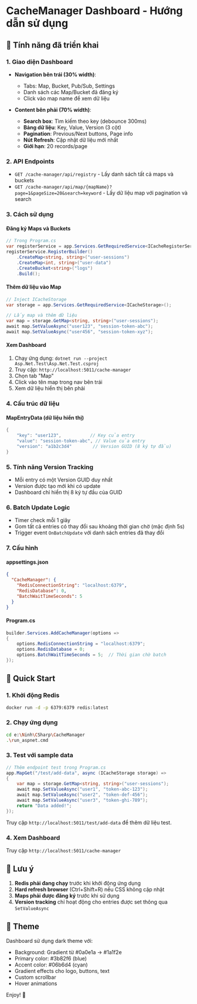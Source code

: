 # CacheManager Dashboard - Hướng dẫn sử dụng

## 🎯 Tính năng đã triển khai

### 1. **Giao diện Dashboard**
- **Navigation bên trái (30% width)**:
  - Tabs: Map, Bucket, Pub/Sub, Settings
  - Danh sách các Map/Bucket đã đăng ký
  - Click vào map name để xem dữ liệu

- **Content bên phải (70% width)**:
  - **Search box**: Tìm kiếm theo key (debounce 300ms)
  - **Bảng dữ liệu**: Key, Value, Version (3 cột)
  - **Pagination**: Previous/Next buttons, Page info
  - **Nút Refresh**: Cập nhật dữ liệu mới nhất
  - **Giới hạn**: 20 records/page

### 2. **API Endpoints**
- `GET /cache-manager/api/registry` - Lấy danh sách tất cả maps và buckets
- `GET /cache-manager/api/map/{mapName}?page=1&pageSize=20&search=keyword` - Lấy dữ liệu map với pagination và search

### 3. **Cách sử dụng**

#### Đăng ký Maps và Buckets
```csharp
// Trong Program.cs
var registerService = app.Services.GetRequiredService<ICacheRegisterService>();
registerService.RegisterBuilder()
    .CreateMap<string, string>("user-sessions")
    .CreateMap<int, string>("user-data")
    .CreateBucket<string>("logs")
    .Build();
```

#### Thêm dữ liệu vào Map
```csharp
// Inject ICacheStorage
var storage = app.Services.GetRequiredService<ICacheStorage>();

// Lấy map và thêm dữ liệu
var map = storage.GetMap<string, string>("user-sessions");
await map.SetValueAsync("user123", "session-token-abc");
await map.SetValueAsync("user456", "session-token-xyz");
```

#### Xem Dashboard
1. Chạy ứng dụng: `dotnet run --project Asp.Net.Test\Asp.Net.Test.csproj`
2. Truy cập: `http://localhost:5011/cache-manager`
3. Chọn tab "Map"
4. Click vào tên map trong nav bên trái
5. Xem dữ liệu hiển thị bên phải

### 4. **Cấu trúc dữ liệu**

#### MapEntryData (dữ liệu hiển thị)
```csharp
{
    "key": "user123",           // Key của entry
    "value": "session-token-abc", // Value của entry  
    "version": "a1b2c3d4"        // Version GUID (8 ký tự đầu)
}
```

### 5. **Tính năng Version Tracking**
- Mỗi entry có một Version GUID duy nhất
- Version được tạo mới khi có update
- Dashboard chỉ hiển thị 8 ký tự đầu của GUID

### 6. **Batch Update Logic**
- Timer check mỗi 1 giây
- Gom tất cả entries có thay đổi sau khoảng thời gian chờ (mặc định 5s)
- Trigger event `OnBatchUpdate` với danh sách entries đã thay đổi

### 7. **Cấu hình**

#### appsettings.json
```json
{
  "CacheManager": {
    "RedisConnectionString": "localhost:6379",
    "RedisDatabase": 0,
    "BatchWaitTimeSeconds": 5
  }
}
```

#### Program.cs
```csharp
builder.Services.AddCacheManager(options =>
{
    options.RedisConnectionString = "localhost:6379";
    options.RedisDatabase = 0;
    options.BatchWaitTimeSeconds = 5;  // Thời gian chờ batch
});
```

## 🚀 Quick Start

### 1. Khởi động Redis
```bash
docker run -d -p 6379:6379 redis:latest
```

### 2. Chạy ứng dụng
```bash
cd e:\Ninh\CSharp\CacheManager
.\run_aspnet.cmd
```

### 3. Test với sample data
```csharp
// Thêm endpoint test trong Program.cs
app.MapGet("/test/add-data", async (ICacheStorage storage) =>
{
    var map = storage.GetMap<string, string>("user-sessions");
    await map.SetValueAsync("user1", "token-abc-123");
    await map.SetValueAsync("user2", "token-def-456");
    await map.SetValueAsync("user3", "token-ghi-789");
    return "Data added!";
});
```

Truy cập `http://localhost:5011/test/add-data` để thêm dữ liệu test.

### 4. Xem Dashboard
Truy cập `http://localhost:5011/cache-manager`

## 📝 Lưu ý

1. **Redis phải đang chạy** trước khi khởi động ứng dụng
2. **Hard refresh browser** (Ctrl+Shift+R) nếu CSS không cập nhật
3. **Maps phải được đăng ký** trước khi sử dụng
4. **Version tracking** chỉ hoạt động cho entries được set thông qua `SetValueAsync`

## 🎨 Theme

Dashboard sử dụng dark theme với:
- Background: Gradient từ #0a0e1a → #1a1f2e
- Primary color: #3b82f6 (blue)
- Accent color: #06b6d4 (cyan)
- Gradient effects cho logo, buttons, text
- Custom scrollbar
- Hover animations

Enjoy! 🎉
